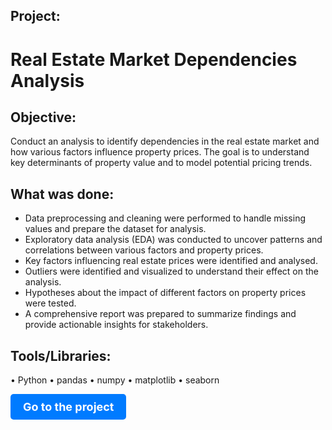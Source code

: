 ## Project:
# Real Estate Market Dependencies Analysis
## Objective:

Conduct an analysis to identify dependencies in the real estate market and how various factors influence property prices. The goal is to understand key determinants of property value and to model potential pricing trends.

## What was done:
- Data preprocessing and cleaning were performed to handle missing values and prepare the dataset for analysis.
- Exploratory data analysis (EDA) was conducted to uncover patterns and correlations between various factors and property prices.
- Key factors influencing real estate prices were identified and analysed.
- Outliers were identified and visualized to understand their effect on the analysis.
- Hypotheses about the impact of different factors on property prices were tested.
- A comprehensive report was prepared to summarize findings and provide actionable insights for stakeholders.

## Tools/Libraries:
•	Python
•	pandas
•	numpy
•	matplotlib
•	seaborn


<a href="real_estate_market_dependencies.ipynb" style="text-decoration:none;">
  <div style="display:inline-block; padding:10px 20px; font-size:18px; font-weight:bold; color:white; background-color:#007bff; border-radius:5px;">
    Go to the project
  </div>
</a>
